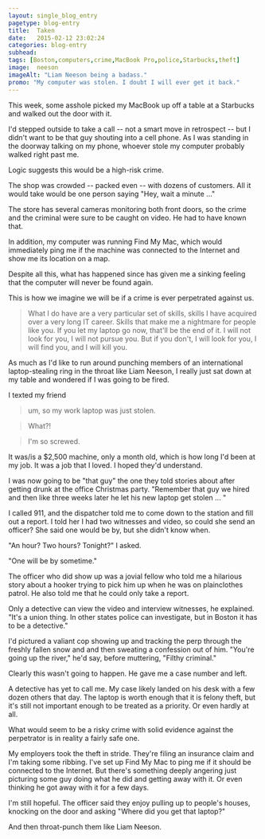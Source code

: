 ```yaml
---
layout: single_blog_entry
pagetype: blog-entry
title:  Taken
date:   2015-02-12 23:02:24
categories: blog-entry
subhead:
tags: [Boston,computers,crime,MacBook Pro,police,Starbucks,theft]
image:  neeson
imageAlt: "Liam Neeson being a badass."
promo: "My computer was stolen. I doubt I will ever get it back."
---  
```


This week, some asshole picked my MacBook up off a table at a Starbucks and walked out the door with it.

I'd stepped outside to take a call -- not a smart move in retrospect -- but I didn't want to be that guy shouting into a cell phone. As I was standing in the doorway talking on my phone, whoever stole my computer probably walked right past me.

Logic suggests this would be a high-risk crime.

The shop was crowded -- packed even -- with dozens of customers. All it would take would be one person saying "Hey, wait a minute ..."

The store has several cameras monitoring both front doors, so the crime and the criminal were sure to be caught on video. He had to have known that.

In addition, my computer was running Find My Mac, which would immediately ping me if the machine was connected to the Internet and show me its location on a map.

Despite all this, what has happened since has given me a sinking feeling that the computer will never be found again.


This is how we imagine we will be if a crime is ever perpetrated against us.


>What I do have are a very particular set of skills, skills I have acquired over a very long IT career. Skills that make me a nightmare for people like you. If you let my laptop go now, that'll be the end of it. I will not look for you, I will not pursue you. But if you don't, I will look for you, I will find you, and I will kill you.

As much as I'd like to run around punching members of an international laptop-stealing ring in the throat like Liam Neeson, I really just sat down at my table and wondered if I was going to be fired.

I texted my friend

> um, so my work laptop was just stolen.

> What?!

> I'm so screwed.

It was/is a $2,500 machine, only a month old, which is how long I'd been at my job. It was a job that I loved. I hoped they'd understand.

I was now going to be "that guy" the one they told stories about after getting drunk at the office Christmas party. "Remember that guy we hired and then like three weeks later he let his new laptop get stolen ... "

I called 911, and the dispatcher told me to come down to the station and fill out a report. I told her I had two witnesses and video, so could she send an officer? She said one would be by, but she didn't know when.

"An hour? Two hours? Tonight?" I asked.

"One will be by sometime."

The officer who did show up was a jovial fellow who told me a hilarious story about a hooker trying to pick him up when he was on plainclothes patrol. He also told me that he could only take a report.

Only a detective can view the video and interview witnesses, he explained. "It's a union thing. In other states police can investigate, but in Boston it has to be a detective."

I'd pictured a valiant cop showing up and tracking the perp through the freshly fallen snow and and then sweating a confession out of him. "You're going up the river," he'd say, before muttering, "Filthy criminal."

Clearly this wasn't going to happen. He gave me a case number and left.

A detective has yet to call me. My case likely landed on his desk with a few dozen others that day. The laptop is worth enough that it is felony theft, but it's still not important enough to be treated as a priority. Or even hardly at all.

What would seem to be a risky crime with solid evidence against the perpetrator is in reality a fairly safe one.

My employers took the theft in stride. They're filing an insurance claim and I'm taking some ribbing. I've set up Find My Mac to ping me if it should be connected to the Internet. But there's something deeply angering just picturing some guy doing what he did and getting away with it. Or even thinking he got away with it for a few days.

I'm still hopeful. The officer said they enjoy pulling up to people's houses, knocking on the door and asking "Where did you get that laptop?"

And then throat-punch them like Liam Neeson.
